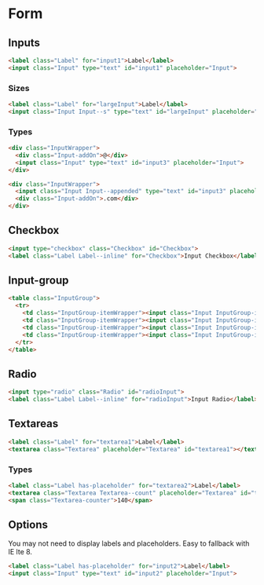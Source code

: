 # Form

## Inputs

```html
<label class="Label" for="input1">Label</label>
<input class="Input" type="text" id="input1" placeholder="Input">
```

### Sizes

```html
<label class="Label" for="largeInput">Label</label>
<input class="Input Input--s" type="text" id="largeInput" placeholder="Input">
```

### Types

```html
<div class="InputWrapper">
  <div class="Input-addOn">@</div>
  <input class="Input" type="text" id="input3" placeholder="Input">
</div>
```

```html
<div class="InputWrapper">
  <input class="Input Input--appended" type="text" id="input3" placeholder="Input">
  <div class="Input-addOn">.com</div>
</div>
```

## Checkbox

```html
<input type="checkbox" class="Checkbox" id="Checkbox">
<label class="Label Label--inline" for="Checkbox">Input Checkbox</label>
```

## Input-group

```html
<table class="InputGroup">
  <tr>
    <td class="InputGroup-itemWrapper"><input class="Input InputGroup-item" id="InputGrouped1" placeholder="input"></td>
    <td class="InputGroup-itemWrapper"><input class="Input InputGroup-item" id="InputGrouped2" placeholder="input"></td>
    <td class="InputGroup-itemWrapper"><input class="Input InputGroup-item" id="InputGrouped3" placeholder="input"></td>
    <td class="InputGroup-itemWrapper"><input class="Input InputGroup-item" id="InputGrouped4" placeholder="input"></td>
  </tr>
</table>
```

## Radio

```html
<input type="radio" class="Radio" id="radioInput">
<label class="Label Label--inline" for="radioInput">Input Radio</label>
```


## Textareas

```html
<label class="Label" for="textarea1">Label</label>
<textarea class="Textarea" placeholder="Textarea" id="textarea1"></textarea>
```

### Types

```html
<label class="Label has-placeholder" for="textarea2">Label</label>
<textarea class="Textarea Textarea--count" placeholder="Textarea" id="textarea2"></textarea>
<span class="Textarea-counter">140</span>
```

## Options

You may not need to display labels and placeholders. Easy to fallback with IE lte 8.
```html
<label class="Label has-placeholder" for="input2">Label</label>
<input class="Input" type="text" id="input2" placeholder="Input">
```